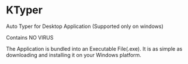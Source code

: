 # KTyper
Auto Typer for Desktop Application (Supported only on windows)
<p> Contains NO VIRUS </p>

The Application is bundled into an Executable File(.exe). 
It is as simple as downloading and installing it on your Windows platform.
